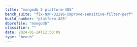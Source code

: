 ```yaml
---
title: "mongodb 2 platform-485"
bench_suite: "fix-NXP-32296-improve-sensitive-filter-perf"
build_number: "platform-485"
dbprofile: "mongodb"
classifier: ""
date: 2024-01-24T12:30:09
type: "bench"
---
```

